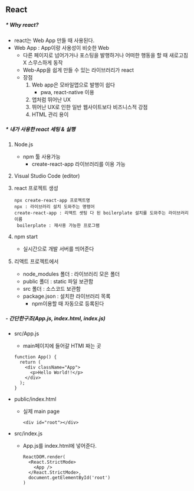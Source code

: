 ## React

##### * Why react?

- react는 Web App 만들 때 사용된다.
- Web App : App이랑 사용성이 비슷한 Web
  - 다른 페이지로 넘어가거나 포스팅을 발행하거나 어떠한 행동을 할 때 새로고침X 스무스하게 동작
  - Web-App을 쉽게 만들 수 있는 라이브러리가 react
  - 장점
    1. Web app은 모바일앱으로 발행이 쉽다
       - pwa, react-native 이용
    2. 앱처럼 뛰어난 UX
    3. 뛰어난 UX로 인한 일반 웹사이트보다 비즈니스적 강점
    4. HTML 관리 용이



##### * 내가 사용한 react 세팅 & 실행

1. Node.js
   - npm 툴 사용가능
     - create-react-app 라이브러리를 이용 가능
2. Visual Studio Code (editor)

3. react 프로젝트 생성

   ```
   npx create-react-app 프로젝트명
   npx : 라이브러리 설치 도와주는 명령어
   create-react-app : 리액트 셋팅 다 된 boilerplate 설치를 도와주는 라이브러리 이름
   	boilerplate : 재사용 가능한 프로그램

4. npm start
   - 실시간으로 개발 서버를 띄어준다
5. 리액트 프로젝트에서
   - node_modules 폴더 : 라이브러리 모은 폴더
   - public 폴더 : static 파일 보관함
   - src 폴더 : 소스코드 보관함
   - package.json : 설치한 라이브러리 목록
     - npm이용할 때 자동으로 등록된다

##### - 간단한구조(App.js, index.html, index.js)

- src/App.js

  -  main페이지에 들어갈 HTMl 짜는 곳

    ```react
    function App() {
      return (
        <div className="App">
          <p>Hello World!!</p>
        </div>
      );
    }

- public/index.html

  - 실제 main page

    ```react
    <div id="root"></div>

- src/index.js

  - App.js를 index.html에 넣어준다.

    ```react
    ReactDOM.render(
      <React.StrictMode>
        <App />
      </React.StrictMode>,
      document.getElementById('root')
    )

